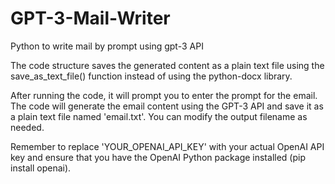 # GPT-3-Mail-Writer
Python to write mail by prompt using gpt-3 API


The code structure saves the generated content as a plain text file using the save_as_text_file() function instead of using the python-docx library.

After running the code, it will prompt you to enter the prompt for the email. The code will generate the email content using the GPT-3 API and save it as a plain text file named 'email.txt'. You can modify the output filename as needed.

Remember to replace 'YOUR_OPENAI_API_KEY' with your actual OpenAI API key and ensure that you have the OpenAI Python package installed (pip install openai).
